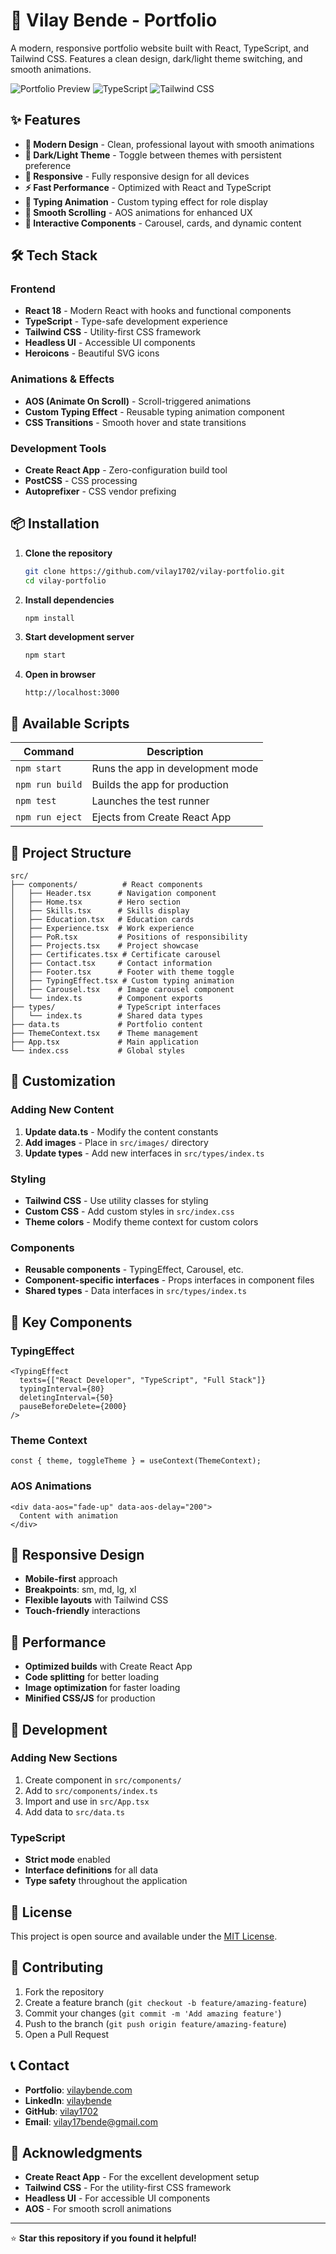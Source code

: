 # 🚀 Vilay Bende - Portfolio

A modern, responsive portfolio website built with React, TypeScript, and Tailwind CSS. Features a clean design, dark/light theme switching, and smooth animations.

![Portfolio Preview](https://img.shields.io/badge/React-18.2.0-blue?style=for-the-badge&logo=react)
![TypeScript](https://img.shields.io/badge/TypeScript-5.0-blue?style=for-the-badge&logo=typescript)
![Tailwind CSS](https://img.shields.io/badge/Tailwind_CSS-3.4-38B2AC?style=for-the-badge&logo=tailwind-css)

## ✨ Features

- **🎨 Modern Design** - Clean, professional layout with smooth animations
- **🌙 Dark/Light Theme** - Toggle between themes with persistent preference
- **📱 Responsive** - Fully responsive design for all devices
- **⚡ Fast Performance** - Optimized with React and TypeScript
- **🎯 Typing Animation** - Custom typing effect for role display
- **🔄 Smooth Scrolling** - AOS animations for enhanced UX
- **🎪 Interactive Components** - Carousel, cards, and dynamic content

## 🛠️ Tech Stack

### **Frontend**

- **React 18** - Modern React with hooks and functional components
- **TypeScript** - Type-safe development experience
- **Tailwind CSS** - Utility-first CSS framework
- **Headless UI** - Accessible UI components
- **Heroicons** - Beautiful SVG icons

### **Animations & Effects**

- **AOS (Animate On Scroll)** - Scroll-triggered animations
- **Custom Typing Effect** - Reusable typing animation component
- **CSS Transitions** - Smooth hover and state transitions

### **Development Tools**

- **Create React App** - Zero-configuration build tool
- **PostCSS** - CSS processing
- **Autoprefixer** - CSS vendor prefixing

## 📦 Installation

1. **Clone the repository**

   ```bash
   git clone https://github.com/vilay1702/vilay-portfolio.git
   cd vilay-portfolio
   ```

2. **Install dependencies**

   ```bash
   npm install
   ```

3. **Start development server**

   ```bash
   npm start
   ```

4. **Open in browser**
   ```
   http://localhost:3000
   ```

## 🚀 Available Scripts

| Command         | Description                      |
| --------------- | -------------------------------- |
| `npm start`     | Runs the app in development mode |
| `npm run build` | Builds the app for production    |
| `npm test`      | Launches the test runner         |
| `npm run eject` | Ejects from Create React App     |

## 📁 Project Structure

```
src/
├── components/          # React components
│   ├── Header.tsx      # Navigation component
│   ├── Home.tsx        # Hero section
│   ├── Skills.tsx      # Skills display
│   ├── Education.tsx   # Education cards
│   ├── Experience.tsx  # Work experience
│   ├── PoR.tsx         # Positions of responsibility
│   ├── Projects.tsx    # Project showcase
│   ├── Certificates.tsx # Certificate carousel
│   ├── Contact.tsx     # Contact information
│   ├── Footer.tsx      # Footer with theme toggle
│   ├── TypingEffect.tsx # Custom typing animation
│   ├── Carousel.tsx    # Image carousel component
│   └── index.ts        # Component exports
├── types/              # TypeScript interfaces
│   └── index.ts        # Shared data types
├── data.ts             # Portfolio content
├── ThemeContext.tsx    # Theme management
├── App.tsx             # Main application
└── index.css           # Global styles
```

## 🎨 Customization

### **Adding New Content**

1. **Update data.ts** - Modify the content constants
2. **Add images** - Place in `src/images/` directory
3. **Update types** - Add new interfaces in `src/types/index.ts`

### **Styling**

- **Tailwind CSS** - Use utility classes for styling
- **Custom CSS** - Add custom styles in `src/index.css`
- **Theme colors** - Modify theme context for custom colors

### **Components**

- **Reusable components** - TypingEffect, Carousel, etc.
- **Component-specific interfaces** - Props interfaces in component files
- **Shared types** - Data interfaces in `src/types/index.ts`

## 🌟 Key Components

### **TypingEffect**

```tsx
<TypingEffect
  texts={["React Developer", "TypeScript", "Full Stack"]}
  typingInterval={80}
  deletingInterval={50}
  pauseBeforeDelete={2000}
/>
```

### **Theme Context**

```tsx
const { theme, toggleTheme } = useContext(ThemeContext);
```

### **AOS Animations**

```tsx
<div data-aos="fade-up" data-aos-delay="200">
  Content with animation
</div>
```

## 📱 Responsive Design

- **Mobile-first** approach
- **Breakpoints**: sm, md, lg, xl
- **Flexible layouts** with Tailwind CSS
- **Touch-friendly** interactions

## 🎯 Performance

- **Optimized builds** with Create React App
- **Code splitting** for better loading
- **Image optimization** for faster loading
- **Minified CSS/JS** for production

## 🔧 Development

### **Adding New Sections**

1. Create component in `src/components/`
2. Add to `src/components/index.ts`
3. Import and use in `src/App.tsx`
4. Add data to `src/data.ts`

### **TypeScript**

- **Strict mode** enabled
- **Interface definitions** for all data
- **Type safety** throughout the application

## 📄 License

This project is open source and available under the [MIT License](LICENSE).

## 🤝 Contributing

1. Fork the repository
2. Create a feature branch (`git checkout -b feature/amazing-feature`)
3. Commit your changes (`git commit -m 'Add amazing feature'`)
4. Push to the branch (`git push origin feature/amazing-feature`)
5. Open a Pull Request

## 📞 Contact

- **Portfolio**: [vilaybende.com](https://vilaybende.com)
- **LinkedIn**: [vilaybende](https://linkedin.com/in/vilaybende)
- **GitHub**: [vilay1702](https://github.com/vilay1702)
- **Email**: vilay17bende@gmail.com

## 🙏 Acknowledgments

- **Create React App** - For the excellent development setup
- **Tailwind CSS** - For the utility-first CSS framework
- **Headless UI** - For accessible UI components
- **AOS** - For smooth scroll animations

---

⭐ **Star this repository if you found it helpful!**
